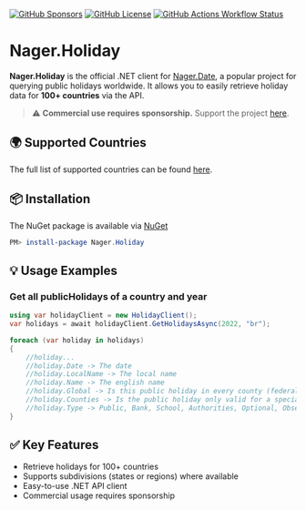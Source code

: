 [![GitHub Sponsors](https://img.shields.io/github/sponsors/nager?style=for-the-badge&color=000)](https://github.com/sponsors/nager)
[![GitHub License](https://img.shields.io/github/license/nager/Nager.Holiday?style=for-the-badge&color=000)](https://github.com/nager/Nager.Holiday)
[![GitHub Actions Workflow Status](https://img.shields.io/github/actions/workflow/status/nager/Nager.Holiday/dotnet.yml?style=for-the-badge&color=000)](https://github.com/nager/Nager.Holiday)

# Nager.Holiday

**Nager.Holiday** is the official .NET client for [Nager.Date](https://date.nager.at), a popular project for querying public holidays worldwide. It allows you to easily retrieve holiday data for **100+ countries** via the API.
> ⚠️ **Commercial use requires sponsorship.** Support the project [here](https://github.com/sponsors/nager).

## 🌍 Supported Countries
The full list of supported countries can be found [here](https://date.nager.at/Country/Coverage).

## 📦 Installation

The NuGet package is available via [NuGet](https://www.nuget.org/packages/Nager.Holiday)

```powershell
PM> install-package Nager.Holiday
```

## 💡 Usage Examples

### Get all publicHolidays of a country and year
```cs
using var holidayClient = new HolidayClient();
var holidays = await holidayClient.GetHolidaysAsync(2022, "br");

foreach (var holiday in holidays)
{
    //holiday...
    //holiday.Date -> The date
    //holiday.LocalName -> The local name
    //holiday.Name -> The english name
    //holiday.Global -> Is this public holiday in every county (federal state)
    //holiday.Counties -> Is the public holiday only valid for a special county ISO-3166-2 - Federal states
    //holiday.Type -> Public, Bank, School, Authorities, Optional, Observance
}
```
## ✅ Key Features
- Retrieve holidays for 100+ countries
- Supports subdivisions (states or regions) where available
- Easy-to-use .NET API client
- Commercial usage requires sponsorship
